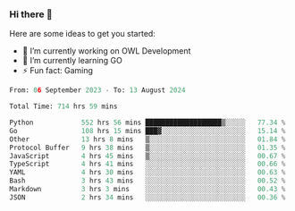 ### Hi there 👋

Here are some ideas to get you started:

- 🔭 I’m currently working on OWL Development
- 🌱 I’m currently learning GO
-  ⚡ Fun fact: Gaming
  
  <!--
- 👯 I’m looking to collaborate on ...
- 🤔 I’m looking for help with ...
- 💬 Ask me about ...
- 📫 How to reach me: ...
- 😄 Pronouns: ...
-->

<!--START_SECTION:waka-->

```python
From: 06 September 2023 - To: 13 August 2024

Total Time: 714 hrs 59 mins

Python            552 hrs 56 mins ███████████████████▒░░░░░   77.34 %
Go                108 hrs 15 mins ███▓░░░░░░░░░░░░░░░░░░░░░   15.14 %
Other             13 hrs 8 mins   ▒░░░░░░░░░░░░░░░░░░░░░░░░   01.84 %
Protocol Buffer   9 hrs 38 mins   ▒░░░░░░░░░░░░░░░░░░░░░░░░   01.35 %
JavaScript        4 hrs 45 mins   ▒░░░░░░░░░░░░░░░░░░░░░░░░   00.67 %
TypeScript        4 hrs 41 mins   ░░░░░░░░░░░░░░░░░░░░░░░░░   00.66 %
YAML              4 hrs 30 mins   ░░░░░░░░░░░░░░░░░░░░░░░░░   00.63 %
Bash              3 hrs 43 mins   ░░░░░░░░░░░░░░░░░░░░░░░░░   00.52 %
Markdown          3 hrs 3 mins    ░░░░░░░░░░░░░░░░░░░░░░░░░   00.43 %
JSON              2 hrs 34 mins   ░░░░░░░░░░░░░░░░░░░░░░░░░   00.36 %
```

<!--END_SECTION:waka-->
